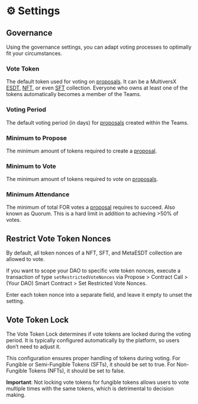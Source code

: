 # ⚙️ Settings

## Governance

Using the governance settings, you can adapt voting processes to optimally fit your circumstances.

### Vote Token

The default token used for voting on [proposals](./overview.md#propose). It can be a MultiversX [ESDT](https://docs.multiversx.com/tokens/esdt-tokens), [NFT](https://docs.multiversx.com/tokens/nft-tokens/#nft-and-sft), or even [SFT](https://docs.multiversx.com/tokens/nft-tokens/#nft-and-sft) collection. Everyone who owns at least one of the tokens automatically becomes a member of the Teams.

### Voting Period

The default voting period (in days) for [proposals](./overview.md#propose) created within the Teams.

### Minimum to Propose

The minimum amount of tokens required to create a [proposal](./overview.md#propose).

### Minimum to Vote

The minimum amount of tokens required to vote on [proposals](./overview.md#propose).

### Minimum Attendance

The minimum of total FOR votes a [proposal](./overview.md#propose) requires to succeed. Also known as Quorum. This is a hard limit in addition to achieving >50% of votes.

## Restrict Vote Token Nonces

By default, all token nonces of a NFT, SFT, and MetaESDT collection are allowed to vote.

If you want to scope your DAO to specific vote token nonces, execute a transaction of type `setRestrictedVoteNonces` via Propose > Contract Call > (Your DAO) Smart Contract > Set Restricted Vote Nonces.

Enter each token nonce into a separate field, and leave it empty to unset the setting.

## Vote Token Lock

The Vote Token Lock determines if vote tokens are locked during the voting period. It is typically configured automatically by the platform, so users don’t need to adjust it.

This configuration ensures proper handling of tokens during voting. For Fungible or Semi-Fungible Tokens (SFTs), it should be set to true. For Non-Fungible Tokens (NFTs), it should be set to false.

**Important**: Not locking vote tokens for fungible tokens allows users to vote multiple times with the same tokens, which is detrimental to decision making.
